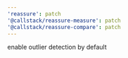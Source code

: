 ```yaml
---
'reassure': patch
'@callstack/reassure-measure': patch
'@callstack/reassure-compare': patch
---
```


enable outlier detection by default
